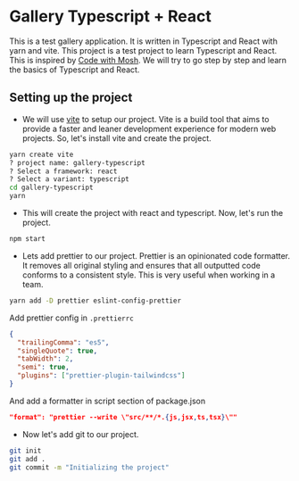 # Gallery Typescript + React

This is a test gallery application. It is written in Typescript and React with yarn and vite. This project is a test project to learn Typescript and React. This is inspired by [Code with Mosh](https://codewithmosh.com/). We will try to go step by step and learn the basics of Typescript and React.

## Setting up the project

- We will use [vite](https://vitejs.dev/) to setup our project. Vite is a build tool that aims to provide a faster and leaner development experience for modern web projects. So, let's install vite and create the project.

```bash
yarn create vite
? project name: gallery-typescript
? Select a framework: react
? Select a variant: typescript
cd gallery-typescript
yarn
```

- This will create the project with react and typescript. Now, let's run the project.

```bash
npm start
```

- Lets add prettier to our project. Prettier is an opinionated code formatter. It removes all original styling and ensures that all outputted code conforms to a consistent style. This is very useful when working in a team.

```bash
yarn add -D prettier eslint-config-prettier
```

Add prettier config in `.prettierrc`

```json
{
  "trailingComma": "es5",
  "singleQuote": true,
  "tabWidth": 2,
  "semi": true,
  "plugins": ["prettier-plugin-tailwindcss"]
}
```

And add a formatter in script section of package.json

```json
"format": "prettier --write \"src/**/*.{js,jsx,ts,tsx}\""
```

- Now let's add git to our project.

```bash
git init
git add .
git commit -m "Initializing the project"
```
